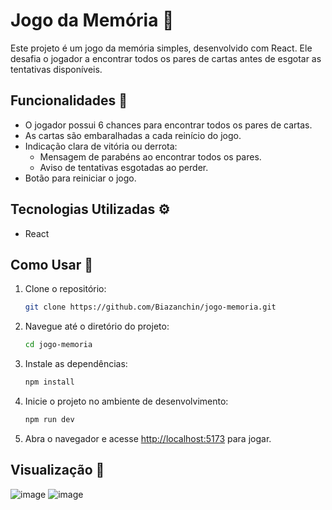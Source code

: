# Jogo da Memória 🎴  

Este projeto é um jogo da memória simples, desenvolvido com React. Ele desafia o jogador a encontrar todos os pares de cartas antes de esgotar as tentativas disponíveis.  

## Funcionalidades 🔧  

- O jogador possui 6 chances para encontrar todos os pares de cartas.  
- As cartas são embaralhadas a cada reinício do jogo.  
- Indicação clara de vitória ou derrota:  
  - Mensagem de parabéns ao encontrar todos os pares.  
  - Aviso de tentativas esgotadas ao perder.  
- Botão para reiniciar o jogo.  

## Tecnologias Utilizadas ⚙️  

- React  

## Como Usar 👣  

1. Clone o repositório:  
    ```bash  
    git clone https://github.com/Biazanchin/jogo-memoria.git
    ```  

2. Navegue até o diretório do projeto:  
    ```bash  
    cd jogo-memoria  
    ```  

3. Instale as dependências:  
    ```bash  
    npm install  
    ```  

4. Inicie o projeto no ambiente de desenvolvimento:  
    ```bash  
    npm run dev  
    ```  

5. Abra o navegador e acesse [http://localhost:5173](http://localhost:5173) para jogar.  

## Visualização 👀  

![image](https://github.com/user-attachments/assets/c98af53a-71e1-4318-9280-511d6ad827ff)
![image](https://github.com/user-attachments/assets/bc7a43dc-d7f6-498f-ae45-0eef9131a217)



